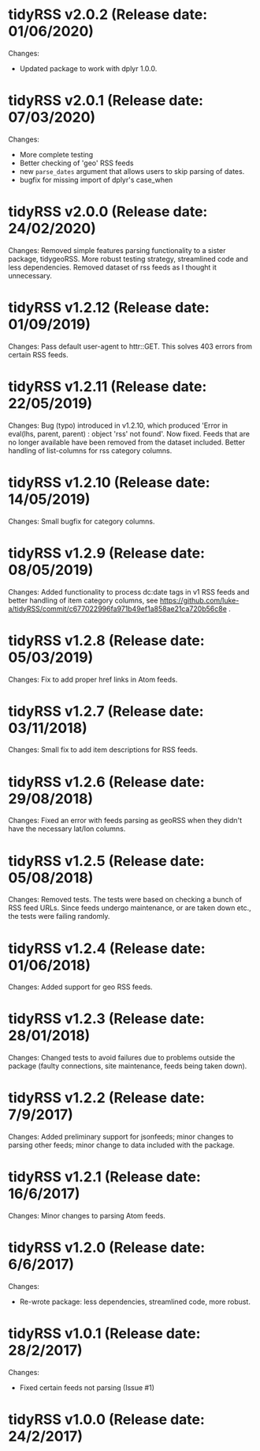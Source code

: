 tidyRSS v2.0.2 (Release date: 01/06/2020)
============
Changes:
- Updated package to work with dplyr 1.0.0.

tidyRSS v2.0.1 (Release date: 07/03/2020)
============
Changes:
- More complete testing
- Better checking of 'geo' RSS feeds
- new `parse_dates` argument that allows users to skip parsing of dates.
- bugfix for missing import of dplyr's case_when

tidyRSS v2.0.0 (Release date: 24/02/2020)
============
Changes:
Removed simple features parsing functionality to a sister package, tidygeoRSS. 
More robust testing strategy, streamlined code and less dependencies.
Removed dataset of rss feeds as I thought it unnecessary.

tidyRSS v1.2.12 (Release date: 01/09/2019)
============
Changes:
Pass default user-agent to httr::GET. This solves 403 errors from certain RSS feeds.

tidyRSS v1.2.11 (Release date: 22/05/2019)
============
Changes:
Bug (typo) introduced in v1.2.10, which produced 'Error in eval(lhs, parent, parent) : object 'rss' not found'.
Now fixed. Feeds that are no longer available have been removed from the dataset included. Better handling of list-columns for rss category columns.


tidyRSS v1.2.10 (Release date: 14/05/2019)
============
Changes:
Small bugfix for category columns.

tidyRSS v1.2.9 (Release date: 08/05/2019)
============
Changes:
Added functionality to process dc:date tags in v1 RSS feeds and better handling of item category columns, see https://github.com/luke-a/tidyRSS/commit/c677022996fa971b49ef1a858ae21ca720b56c8e .

tidyRSS v1.2.8 (Release date: 05/03/2019)
============
Changes:
Fix to add proper href links in Atom feeds.

tidyRSS v1.2.7 (Release date: 03/11/2018)
============
Changes:
Small fix to add item descriptions for RSS feeds.

tidyRSS v1.2.6 (Release date: 29/08/2018)
============
Changes:
Fixed an error with feeds parsing as geoRSS when they didn't have the necessary lat/lon columns.

tidyRSS v1.2.5 (Release date: 05/08/2018)
============
Changes:
Removed tests. The tests were based on checking a bunch of RSS feed URLs. Since feeds undergo maintenance, or are taken down etc., the tests were failing randomly.  

tidyRSS v1.2.4 (Release date: 01/06/2018)
============

Changes: 
Added support for geo RSS feeds.

tidyRSS v1.2.3 (Release date: 28/01/2018)
============

Changes: 
Changed tests to avoid failures due to problems outside the package (faulty connections, site maintenance, feeds being taken down).

tidyRSS v1.2.2 (Release date: 7/9/2017)
============

Changes: 
Added preliminary support for jsonfeeds; minor changes to parsing other feeds; minor change to data included with the package. 

tidyRSS v1.2.1 (Release date: 16/6/2017)
============

Changes:
Minor changes to parsing Atom feeds.


tidyRSS v1.2.0 (Release date: 6/6/2017)
============

Changes:

* Re-wrote package: less dependencies, streamlined code, more robust. 

tidyRSS v1.0.1 (Release date: 28/2/2017)
==============

Changes: 

* Fixed certain feeds not parsing (Issue #1)


tidyRSS v1.0.0 (Release date: 24/2/2017)
==============


